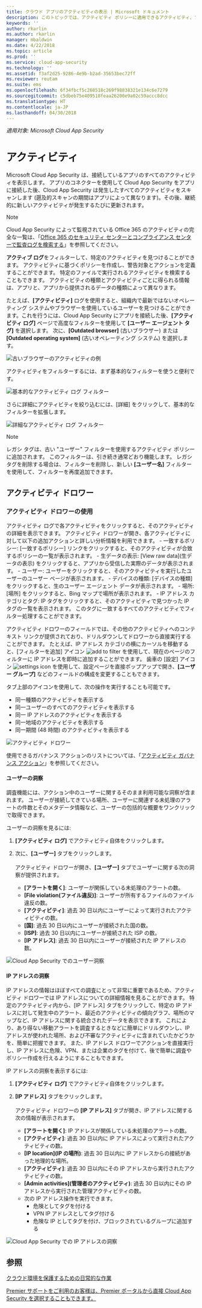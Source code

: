 ```yaml
---
title: クラウド アプリのアクティビティの表示 | Microsoft ドキュメント
description: このトピックでは、アクティビティ ポリシーに適用できるアクティビティ、フィルター、一致パラメーターの一覧を提供します。
keywords: ''
author: rkarlin
ms.author: rkarlin
manager: mbaldwin
ms.date: 4/22/2018
ms.topic: article
ms.prod: ''
ms.service: cloud-app-security
ms.technology: ''
ms.assetid: f3af2d25-9286-4e9b-b2ad-35653bec72ff
ms.reviewer: reutam
ms.suite: ems
ms.openlocfilehash: 6f34fbcf5c268518c269f98838321e134c6e7279
ms.sourcegitcommit: c5dbeb75e409518feaa26200e9a02c59accc8dcc
ms.translationtype: HT
ms.contentlocale: ja-JP
ms.lasthandoff: 04/30/2018
---
```

*適用対象: Microsoft Cloud App Security*


# <a name="activities"></a>アクティビティ
Microsoft Cloud App Security は、接続しているアプリのすべてのアクティビティを表示します。 アプリのコネクターを使用して Cloud App Security をアプリに接続した後、Cloud App Security は発生したすべてのアクティビティをスキャンします (遡及的スキャンの期間はアプリによって異なります)。その後、継続的に新しいアクティビティが発生するたびに更新されます。 

> [!NOTE] 
> Cloud App Security によって監視されている Office 365 のアクティビティの完全な一覧は、「[Office 365 のセキュリティ センターとコンプライアンス センターで監査ログを検索する](https://support.office.com/article/Search-the-audit-log-in-the-Office-365-Security-Compliance-Center-0d4d0f35-390b-4518-800e-0c7ec95e946c?ui=en-US&rs=en-US&ad=US#ID0EABAAA=Audited_activities)」を参照してください。

**アクティブ ログ**をフィルターして、特定のアクティビティを見つけることができます。 アクティビティに基づくポリシーを作成し、警告対象とアクションを定義することができます。 特定のファイルで実行されるアクティビティを検索することもできます。 アクティビティの種類とアクティビティごとに得られる情報は、アプリと、アプリから提供されるデータの種類によって異なります。 

たとえば、**[アクティビティ]** ログを使用すると、組織内で最新ではないオペレーティング システムやブラウザーを使用しているユーザーを見つけることができます。これを行うには、Cloud App Security にアプリを接続した後、**[アクティビティ ログ]** ページで高度なフィルターを使用して **[ユーザー エージェント タグ]** を選択します。 次に、**[Outdated browser]** (古いブラウザー) または **[Outdated operating system]** (古いオペレーティング システム) を選択します。

 ![古いブラウザーのアクティビティの例](media/activity-example-outdated.png)
 
アクティビティをフィルターするには、まず基本的なフィルターを使うと便利です。

 ![基本的なアクティビティ ログ フィルター](media/activity-log-filter-basic.png)

さらに詳細にアクティビティを絞り込むには、[詳細] をクリックして、基本的なフィルターを拡張します。

 ![詳細なアクティビティ ログ フィルター](media/activity-log-filter-advanced.png)

> [!NOTE] 
> レガシ タグは、古い "ユーザー" フィルターを使用するアクティビティ ポリシーに追加されます。 このフィルターは、引き続き通常どおり機能します。 レガシ タグを削除する場合は、フィルターを削除し、新しい **[ユーザー名]** フィルターを使用して、フィルターを再度追加できます。
 
## <a name="the-activity-drawer"></a>アクティビティ ドロワー

### <a name="working-with-the-activity-drawer"></a>アクティビティ ドロワーの使用

アクティビティ ログで各アクティビティをクリックすると、そのアクティビティの詳細を表示できます。 アクティビティ ドロワーが開き、各アクティビティに対して以下の追加アクションと詳しい分析情報を利用できます。
    - 一致するポリシー: [一致するポリシー] リンクをクリックすると、そのアクティビティが合致するポリシーの一覧が表示されます。
    - 生データの表示: [View raw data]\(生データの表示) をクリックすると、アプリから受信した実際のデータが表示されます。
    - ユーザー: ユーザーをクリックすると、そのアクティビティを実行したユーザーのユーザー ページが表示されます。 
    - デバイスの種類: [デバイスの種類] をクリックすると、生のユーザー エージェント データが表示されます。 
    - 場所: [場所] をクリックすると、Bing マップで場所が表示されます。
    - IP アドレス カテゴリとタグ: IP タグをクリックすると、そのアクティビティで見つかった IP タグの一覧を表示されます。 このタグに一致するすべてのアクティビティでフィルター処理することができます。    

 アクティビティ ドロワーのフィールドでは、その他のアクティビティへのコンテキスト リンクが提供されており、ドリルダウンしてドロワーから直接実行することができます。 たとえば、IP アドレス カテゴリの横にカーソルを移動すると、[フィルターを追加] アイコン ![add to filter](./media/add-to-filter-icon.png) を使用して、現在のページのフィルターに IP アドレスを即時に追加することができます。 歯車の [設定] アイコン ![settings icon](./media/contextual-settings-icon.png) を使用して、設定ページを直接ポップアップで開き、**[ユーザー グループ]** などのフィールドの構成を変更することもできます。

 タブ上部のアイコンを使用して、次の操作を実行することも可能です。
 - 同一種類のアクティビティを表示する
 - 同一ユーザーのすべてのアクティビティを表示する
 - 同一 IP アドレスのアクティビティを表示する
 - 同一地域のアクティビティを表示する
 - 同一期間 (48 時間) のアクティビティを表示する
 
![アクティビティ ドロワー](./media/activity-drawer.png "アクティビティ ドロワー")  
  
使用できるガバナンス アクションのリストについては、「[アクティビティ ガバナンス アクション](governance-actions.md#activity-governance-actions)」を参照してください。

#### <a name="user-insights"></a>ユーザーの洞察

調査機能には、アクション中のユーザーに関するそのまま利用可能な洞察が含まれます。 ユーザーが接続してきている場所、ユーザーに関連する未処理のアラートの件数とそのメタデータ情報など、ユーザーの包括的な概要をワンクリックで取得できます。

ユーザーの洞察を見るには:

1. **[アクティビティ ログ]** でアクティビティ自体をクリックします。

2. 次に、**[ユーザー]** タブをクリックします。 <br></br> アクティビティ ドロワーが開き、**[ユーザー]** タブでユーザーに関する次の洞察が提供されます。
    - **[アラートを開く]**: ユーザーが関係している未処理のアラートの数。
    - **[File violation\(ファイル違反\)]**: ユーザーが所有するファイルのファイル違反の数。
    - **[アクティビティ]**: 過去 30 日以内にユーザーによって実行されたアクティビティの数。
    - **[国]**: 過去 30 日以内にユーザーが接続された国の数。
    - **[ISP]**: 過去 30 日以内にユーザーが接続された ISP の数。
    - **[IP アドレス]**: 過去 30 日以内にユーザーが接続された IP アドレスの数。

![Cloud App Security でのユーザー洞察](./media/user-insights.png)

#### <a name="ip-address-insights"></a>IP アドレスの洞察

IP アドレスの情報はほぼすべての調査にとって非常に重要であるため、アクティビティ ドロワーでは IP アドレスについての詳細情報を見ることができます。 特定のアクティビティ内から、[IP アドレス] タブをクリックして、特定の IP アドレスに対して発生中のアラート、最近のアクティビティの傾向グラフ、場所のマップなど、IP アドレスに関する統合されたデータを表示できます。 これにより、あり得ない移動アラートを調査するときなどに簡単にドリルダウンし、IP アドレスが使われた場所、および不審なアクティビティに含まれていたかどうかを、簡単に把握できます。 また、IP アドレス ドロワーでアクションを直接実行し、IP アドレスに危険、VPN、または企業のタグを付けて、後で簡単に調査やポリシー作成を行えるようにすることもできます。

IP アドレスの洞察を表示するには:

1. **[アクティビティ ログ]** でアクティビティ自体をクリックします。

2. **[IP アドレス]** タブをクリックします。 <br></br> アクティビティ ドロワーの **[IP アドレス]** タブが開き、IP アドレスに関する次の情報が表示されます。
    - **[アラートを開く]**: IP アドレスが関係している未処理のアラートの数。
    - **[アクティビティ]**: 過去 30 日以内に IP アドレスによって実行されたアクティビティの数。
    - **[IP location]\(IP の場所\)**: 過去 30 日以内に IP アドレスからの接続があった地理的な場所。
    - **[アクティビティ]**: 過去 30 日以内にその IP アドレスから実行されたアクティビティの数。
    - **[Admin activities]\(管理者のアクティビティ\)**: 過去 30 日以内にその IP アドレスから実行された管理アクティビティの数。
    - 次の IP アドレス操作を実行できます。
        - 危険としてタグを付ける 
        - VPN IP アドレスとしてタグ付ける
        - 危険な IP としてタグを付け、ブロックされているグループに追加する


![Cloud App Security での IP アドレスの洞察](./media/ip-address-insights.png)


## <a name="see-also"></a>参照  
[クラウド環境を保護するための日常的な作業](daily-activities-to-protect-your-cloud-environment.md)   

[Premier サポートをご利用のお客様は、Premier ポータルから直接 Cloud App Security を選択することもできます。](https://premier.microsoft.com/)  
  
  